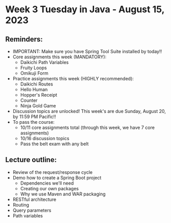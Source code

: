 # Week 3 Tuesday in Java - August 15, 2023

## Reminders:
- IMPORTANT: Make sure you have Spring Tool Suite installed by today!!
- Core assignments this week (MANDATORY):
    - Daikichi Path Variables
    - Fruity Loops
    - Omikuji Form
- Practice assignments this week (HIGHLY recommended):
    - Daikichi Routes
    - Hello Human
    - Hopper's Receipt
    - Counter
    - Ninja Gold Game
- Discussion topics are unlocked!  This week's are due Sunday, August 20, by 11:59 PM Pacific!!
- To pass the course:
    - 10/11 core assignments total (through this week, we have 7 core assignments)
    - 10/16 discussion topics
    - Pass the belt exam with any belt

## Lecture outline:
- Review of the request/response cycle
- Demo how to create a Spring Boot project
    - Dependencies we'll need
    - Creating our own packages
    - Why we use Maven and WAR packaging
- RESTful architecture
- Routing
- Query parameters
- Path variables
